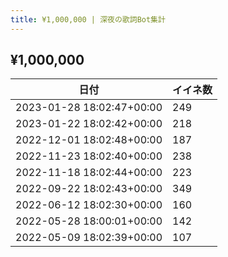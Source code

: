 ```yaml
---
title: ¥1,000,000 | 深夜の歌詞Bot集計
---
```

## ¥1,000,000

|日付|イイネ数|
|-|-|
|2023-01-28 18:02:47+00:00|249|
|2023-01-22 18:02:42+00:00|218|
|2022-12-01 18:02:48+00:00|187|
|2022-11-23 18:02:40+00:00|238|
|2022-11-18 18:02:44+00:00|223|
|2022-09-22 18:02:43+00:00|349|
|2022-06-12 18:02:30+00:00|160|
|2022-05-28 18:00:01+00:00|142|
|2022-05-09 18:02:39+00:00|107|
